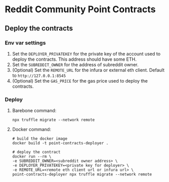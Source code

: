 # Reddit Community Point Contracts

## Deploy the contracts
### Env var settings
1. Set the `DEPLOYER_PRIVATEKEY` for the private key of the account used to deploy the contracts. This address should have some ETH.
1. Set the `SUBREDDIT_OWNER` for the address of subreddit owner.
1. (Optional) Set the `REMOTE_URL` for the infura or external eth client. Default to `http://127.0.0.1:8545`
1. (Optional) Set the `GAS_PRICE` for the gas price used to deploy the contracts.

### Deploy
1. Barebone command:
    ```
    npx truffle migrate --network remote
    ```
1. Docker command:
    ```
    # build the docker image
    docker build -t point-contracts-deployer .

    # deploy the contract
    docker run --rm \
    -e SUBREDDIT_OWNER=<subreddit owner address> \
    -e DEPLOYER_PRIVATEKEY=<private key for deployer> \
    -e REMOTE_URL=<remote eth client url or infura url> \
    point-contracts-deployer npx truffle migrate --network remote
    ```
